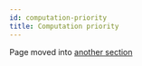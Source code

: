 ```yaml
---
id: computation-priority
title: Computation priority
---
```


Page moved into [another section](/explanation/computation-priority.md)
